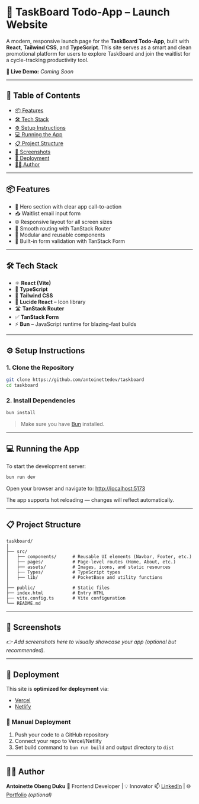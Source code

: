 

# 🚀 TaskBoard Todo-App – Launch Website

A modern, responsive launch page for the **TaskBoard Todo-App**, built with **React**, **Tailwind CSS**, and **TypeScript**. This site serves as a smart and clean promotional platform for users to explore TaskBoard and join the waitlist for a cycle-tracking productivity tool.

**🔗 Live Demo:** *Coming Soon*

---

## 📌 Table of Contents

* [📦 Features](#-features)
* [🛠 Tech Stack](#-tech-stack)
* [⚙️ Setup Instructions](#️-setup-instructions)
* [💻 Running the App](#-running-the-app)
* [📋 Project Structure](#-project-structure)
* [📸 Screenshots](#-screenshots)
* [🚀 Deployment](#-deployment)
* [👩‍💻 Author](#-author)

---

## 📦 Features

* 🚀 Hero section with clear app call-to-action
* 📥 Waitlist email input form
* 🌐 Responsive layout for all screen sizes
* 🔁 Smooth routing with TanStack Router
* 🧩 Modular and reusable components
* 🎯 Built-in form validation with TanStack Form

---

## 🛠 Tech Stack

* ⚛ **React (Vite)**
* 🧠 **TypeScript**
* 🎨 **Tailwind CSS**
* 🧩 **Lucide React** – Icon library
* 🛣 **TanStack Router**
* ✅ **TanStack Form**
* ⚡ **Bun** – JavaScript runtime for blazing-fast builds

---

## ⚙️ Setup Instructions

### 1. Clone the Repository

```bash
git clone https://github.com/antoinettedev/taskboard
cd taskboard
```

### 2. Install Dependencies

```bash
bun install
```

> Make sure you have [Bun](https://bun.sh/docs/installation) installed.

---

## 💻 Running the App

To start the development server:

```bash
bun run dev
```

Open your browser and navigate to: [http://localhost:5173](http://localhost:5173)

The app supports hot reloading — changes will reflect automatically.

---

## 📋 Project Structure

```
taskboard/
│
├── src/
│   ├── components/      # Reusable UI elements (Navbar, Footer, etc.)
│   ├── pages/           # Page-level routes (Home, About, etc.)
│   ├── assets/          # Images, icons, and static resources
│   ├── Types/           # TypeScript types
│   ├── lib/             # PocketBase and utility functions
│
├── public/              # Static files
├── index.html           # Entry HTML
├── vite.config.ts       # Vite configuration
└── README.md
```

---

## 📸 Screenshots

*👉 Add screenshots here to visually showcase your app (optional but recommended).*

---

## 🚀 Deployment

This site is **optimized for deployment** via:

* [Vercel](https://vercel.com/)
* [Netlify](https://netlify.com/)

### 🔧 Manual Deployment

1. Push your code to a GitHub repository
2. Connect your repo to Vercel/Netlify
3. Set build command to `bun run build` and output directory to `dist`

---

## 👩‍💻 Author

**Antoinette Obeng Duku**
💼 Frontend Developer | 💡 Innovator
📫 [LinkedIn](https://linkedin.com/in/your-profile) | 🌐 [Portfolio](https://your-portfolio.com) *(optional)*




